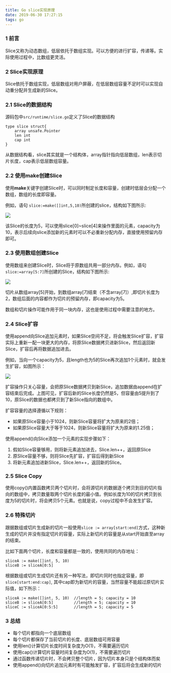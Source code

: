 ```yaml
---
title: Go slice实现原理
date: 2019-06-30 17:27:15
tags: go
---
```

### 1 前言

Slice又称为动态数组，低层依托于数组实现。可以方便的进行扩容，传递等。实际使用过程中，比数组更灵活。

### 2 Slice实现原理

Slice依托于数组实现，低层数组对用户屏蔽，在低层数组容量不足时可以实现自动重分配并生成新的Slice。

### 2.1 Slice的数据结构

源码包中`src/runtime/slice.go`定义了Slice的数据结构

```
type slice struct{
    array unsafe.Pointer
    len int
    cap int
}
```

从数据结构看，slice其实就是一个结构体，array指针指向低层数组，len表示切片长度，cap表示低层数组容量。

### 2.2 使用make创建Slice

使用**make**关键字创建Slice时，可以同时制定长度和容量，创建时低层会分配一个数组，数组的长度即容量。

例如，语句 `slice:=make([]int,5,10)`所创建的slice，结构如下图所示:

![](http://image.huany.top/hexo/go/make_slice_01.png)

该Slice的长度为5，可以使用slice[0]~slice[4]来操作里面的元素，capacity为10，表示后续向slice添加新的元素时可以不必重新分配内存，直接使用预留内存即可。

### 2.3 使用数组创建Slice

使用数组来创建Slice时，Slice将于原数组共用一部分内存。例如，语句`slice:=array[5:7]`所创建的Slice，结构如下图所示:

![](http://image.huany.top/hexo/go/make_slice_02.jpg)

切片从数组array[5]开始，到数组array[7]结束（不含array[7]）,即切片长度为2，数组后面的内容都作为切片的预留内存，即capacity为5。

数组和切片操作可能作用于同一块内存，这也是使用过程中需要注意的地方。

### 2.4 Slice扩容

使用append向Slice追加元素时，如果Slice空间不足，将会触发Slice扩容，扩容实际上重新一配一块更大的内存，将原Slice数据拷贝进新Slice，然后返回新Slice，扩容后再将数据追加进去。

例如，当向一个capacity为5，且length也为5的Slice再次追加1个元素时，就会发生扩容，如图所示：

![](http://image.huany.top/hexo/go/make_slice_03.jpg)

扩容操作只关心容量，会把原Slice数据拷贝到新Slice，追加数据由append在扩容结束后完成。上图可见，扩容后新的Slice长度仍然是5，但容量由5提升到了10，原Slice的数据也都拷贝到了新Slice指向的数组中。

扩容容量的选择遵循以下规则：
- 如果原Slice容量小于1024，则新Slice容量将扩大为原来的2倍；
- 如果原Slice容量大于等于1024，则新Slice容量将扩大为原来的1.25倍；

使用append()向Slice添加一个元素的实现步骤如下：
1. 假如Slice容量够用，则将新元素追加进去，Slice.len++，返回原Slice
2. 原Slice容量不够，则将Slice先扩容，扩容后得到新Slice
3. 将新元素追加进新Slice，Slice.len++，返回新的Slice。

### 2.5 Slice Copy

使用copy()内置函数拷贝两个切片时，会将源切片的数据逐个拷贝到目的切片指向的数组中，拷贝数量取两个切片长度的最小值。例如长度为10的切片拷贝到长度为5的切片时，将会拷贝5个元素。也就是说，copy过程中不会发生扩容。

### 2.6 特殊切片

跟据数组或切片生成新的切片一般使用`slice := array[start:end]`方式，这种新生成的切片并没有指定切片的容量，实际上新切片的容量是从start开始直至array的结束。

比如下面两个切片，长度和容量都是一致的，使用共同的内存地址：

```
sliceA := make([]int, 5, 10)
sliceB := sliceA[0:5]
```

根据数组或切片生成切片还有另一种写法，即切片同时也指定容量，即`slice[start:end:cap]`, 其中cap即为新切片的容量，当然容量不能超过原切片实际值，如下所示：

```
sliceA := make([]int, 5, 10)  //length = 5; capacity = 10
sliceB := sliceA[0:5]         //length = 5; capacity = 10
sliceC := sliceA[0:5:5]       //length = 5; capacity = 5
```

### 3 总结

- 每个切片都指向一个底层数组
- 每个切片都保存了当前切片的长度、底层数组可用容量
- 使用len()计算切片长度时间复杂度为O(1)，不需要遍历切片
- 使用cap()计算切片容量时间复杂度为O(1)，不需要遍历切片
- 通过函数传递切片时，不会拷贝整个切片，因为切片本身只是个结构体而矣
- 使用append()向切片追加元素时有可能触发扩容，扩容后将会生成新的切片
